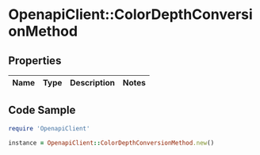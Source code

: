 # OpenapiClient::ColorDepthConversionMethod

## Properties

Name | Type | Description | Notes
------------ | ------------- | ------------- | -------------

## Code Sample

```ruby
require 'OpenapiClient'

instance = OpenapiClient::ColorDepthConversionMethod.new()
```



